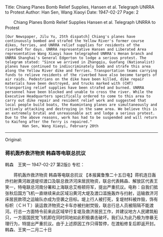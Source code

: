 Title: Chiang Planes Bomb Relief Supplies, Hansen et al. Telegraph UNRRA to Protest
Author: Han Sen, Wang Xiaoyi
Date: 1947-02-27
Page: 2

　　Chiang Planes Bomb Relief Supplies
    Hansen et al. Telegraph UNRRA to Protest

    [Our Newspaper, Jilu Yu, 25th dispatch] Chiang's planes have continuously bombed and strafed the Yellow River's former course dikes, ferries, and UNRRA relief supplies for residents of the riverbed for days. UNRRA representative Hansen and Liberated Area representative Wang Xiaoyi have telegraphed UNRRA's Henan branch and UNRRA Shanghai's General Edgerton to lodge a serious protest. The telegram stated: "Since we arrived in Zhangqiu, Guofang (Nationalist) planes have continued to indiscriminately bomb and strafe this area along the Yellow River dike and ferries. Transportation teams carrying funds to relieve residents of the riverbed have also become targets of air raids. Pedestrians on the dike have been killed, dike repair materials have been destroyed, and trucks marked with (CHT) transporting relief supplies have been strafed and burned. UNRRA personnel have been blocked and unable to cross the river. While the Executive Headquarters specifically ordered to come to this area to carry out dike repair and resident relief work and suggested that local people build boats, the Kuomintang planes are simultaneously and actively attacking and destroying in the same area. We believe this is an extremely brutal and unreasonable act and lodge a serious protest. Due to the above reasons, work has had to be suspended and will return to Kaifeng after the ferry is repaired."
            Han Sen, Wang Xiaoyi, February 20th



<hr /> 

Original: 


### 蒋机轰炸救济物资  韩森等电联总抗议
韩森　王笑一
1947-02-27
第2版()
专栏：

　　蒋机轰炸救济物资
    韩森等电联总抗议
    【本报冀鲁豫二十五日电】蒋机连日轰炸扫射黄河故道堤坝渡口及联总救济河床居民物资，联总代表韩森、解放区代表王笑一，特电联总河南分署和上海联总艾格顿将军，提出严重抗议。电称：自我们抵张秋后国方飞机一直继续来此区域沿黄河大堤及渡口滥施轰炸与扫射，运输救济河床居民款项之运输队亦成为空袭之目标。堤上行人被打死，复堤材料被炸毁，饰有标帜（ＣＨＴ）装运救济物资之卡车亦被扫射焚毁，联总行总人员被阻隔不能渡河。行总一方面特令前来此区域举行复堤及救济居民工作，并建议地方人民建筑船只，一方面国民党飞机即在同时同地如此积极袭击破坏。我们认为此乃极为惨暴无理行为，特提出严重抗议。由于上述原因工作只得暂停，在渡船修复后即返开封。
            韩森、王笑一二月二十日
